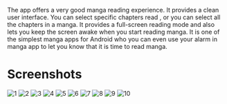 The app offers a very good manga reading experience. It provides a clean user interface.
You can select specific chapters read , or you can select all the chapters in a manga. 
It provides a full-screen reading mode and also lets you keep the screen awake when you start reading manga.
It is one of the simplest manga apps for Android who you can even use your alarm in manga app to let you know
that it is time to read manga.

# Screenshots

![1](https://user-images.githubusercontent.com/44701013/110818242-61ef3b80-828d-11eb-9786-56f490701fc9.png)
![2](https://user-images.githubusercontent.com/44701013/110818247-63206880-828d-11eb-9686-5004418c9c64.png)
![3](https://user-images.githubusercontent.com/44701013/110818249-63b8ff00-828d-11eb-9896-85b1ef632b82.png)
![4](https://user-images.githubusercontent.com/44701013/110818255-64519580-828d-11eb-8e8b-0076e6774595.png)
![5](https://user-images.githubusercontent.com/44701013/110818258-6582c280-828d-11eb-9a98-9379f014fc4b.png)
![6](https://user-images.githubusercontent.com/44701013/110818260-6582c280-828d-11eb-9669-c810cecb2547.png)
![7](https://user-images.githubusercontent.com/44701013/110818262-661b5900-828d-11eb-893b-c4aae6fff989.png)
![8](https://user-images.githubusercontent.com/44701013/110818267-66b3ef80-828d-11eb-9836-1f9466e2976d.png)
![9](https://user-images.githubusercontent.com/44701013/110818269-674c8600-828d-11eb-9e99-f7f1634f4345.png)
![10](https://user-images.githubusercontent.com/44701013/110818278-687db300-828d-11eb-8598-0a886513d1db.png)




